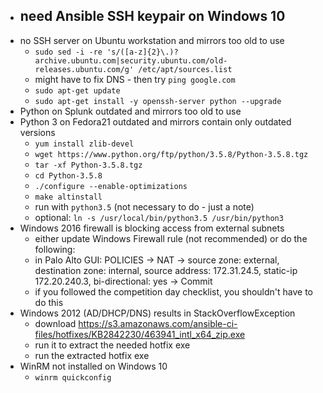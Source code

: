 - need Ansible SSH keypair on Windows 10
  - 
- no SSH server on Ubuntu workstation and mirrors too old to use
  - `sudo sed -i -re 's/([a-z]{2}\.)?archive.ubuntu.com|security.ubuntu.com/old-releases.ubuntu.com/g' /etc/apt/sources.list`
  - might have to fix DNS - then try `ping google.com`
  - `sudo apt-get update`
  - `sudo apt-get install -y openssh-server python --upgrade`
- Python on Splunk outdated and mirrors too old to use
- Python 3 on Fedora21 outdated and mirrors contain only outdated versions
  - `yum install zlib-devel`
  - `wget https://www.python.org/ftp/python/3.5.8/Python-3.5.8.tgz`
  - `tar -xf Python-3.5.8.tgz`
  - `cd Python-3.5.8`
  - `./configure --enable-optimizations`
  - `make altinstall`
  - run with `python3.5` (not necessary to do - just a note)
  - optional: `ln -s /usr/local/bin/python3.5 /usr/bin/python3`
- Windows 2016 firewall is blocking access from external subnets
  - either update Windows Firewall rule (not recommended) or do the following:
  - in Palo Alto GUI: POLICIES -> NAT -> source zone: external, destination zone: internal, source address: 172.31.24.5, static-ip 172.20.240.3, bi-directional: yes -> Commit
  - if you followed the competition day checklist, you shouldn't have to do this
- Windows 2012 (AD/DHCP/DNS) results in StackOverflowException
  - download https://s3.amazonaws.com/ansible-ci-files/hotfixes/KB2842230/463941_intl_x64_zip.exe
  - run it to extract the needed hotfix exe
  - run the extracted hotfix exe
- WinRM not installed on Windows 10
  - `winrm quickconfig`
